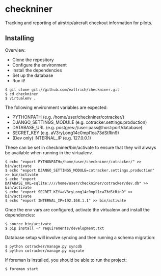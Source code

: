 checkniner
==========

Tracking and reporting of airstrip/aircraft checkout information for pilots.

Installing
----------

Overview:
+ Clone the repository
+ Configure the environment
+ Install the dependencies
+ Set up the database
+ Run it!

```shell
$ git clone git://github.com/eallrich/checkniner.git
$ cd checkniner
$ virtualenv .
```

The following environment variables are expected:
+ PYTHONPATH (e.g. /home/user/checkniner/cotracker/)
+ DJANGO_SETTINGS_MODULE (e.g. cotracker.settings.production)
+ DATABASE_URL (e.g. postgres://user:pass@host:port/database)
+ SECRET_KEY (e.g. aV3ryLong14c0mpl1ca73dStRin9)
+ (Dev only) INTERNAL_IP (e.g. 127.0.0.1)

These can be set in checkniner/bin/activate to ensure that they will always be available
when running in the virtualenv.

```shell
$ echo "export PYTHONPATH=/home/user/checkniner/cotracker/" >> bin/activate
$ echo "export DJANGO_SETTINGS_MODULE=cotracker.settings.production" >> bin/activate
$ echo "export DATABASE_URL=sqlite:////home/user/checkniner/cotracker/dev.db" >> bin/activate
$ echo "export SECRET_KEY=aV3ryLong14c0mpl1ca73dStRin9" >> bin/activate
$ echo "export INTERNAL_IP=192.168.1.1" >> bin/activate
```

Once the env vars are configured, activate the virtualenv and install the dependencies:

```shell
$ source bin/activate
$ pip install -r requirements/development.txt
```

Database setup will involve syncing and then running a schema migration:

```shell
$ python cotracker/manage.py syncdb
$ python cotracker/manage.py migrate
```

If foreman is installed, you should be able to run the project:

```shell
$ foreman start
```
